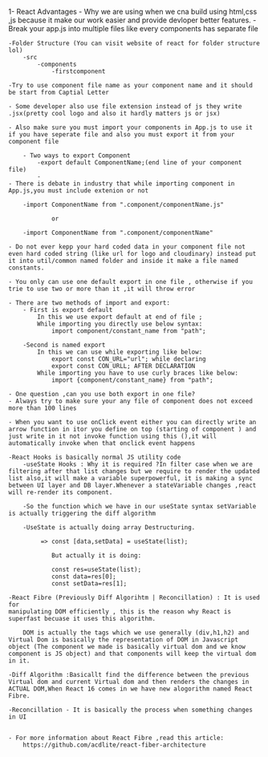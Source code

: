 1- React Advantages
    - Why we are using when we cna build using html,css ,js because it make our work easier and provide devloper better features.
    - Break your app.js into multiple files like every components has separate file

    -Folder Structure (You can visit website of react for folder structure lol)
        -src
            -components
                -firstcomponent

    -Try to use component file name as your component name and it should be start from Captial Letter

    - Some developer also use file extension instead of js they write .jsx(pretty cool logo and also it hardly matters js or jsx)

    - Also make sure you must import your components in App.js to use it if you have seperate file and also you must export it from your component file

        - Two ways to export Component
            -export default ComponentName;(end line of your component file)
            -
    - There is debate in industry that while importing component in App.js,you must include extenion or not

        -import ComponentName from ".component/componentName.js"

                or

        -import ComponentName from ".component/componentName"

    - Do not ever kepp your hard coded data in your component file not even hard coded string (like url for logo and cloudinary) instead put it into util/common named folder and inside it make a file named constants.

    - You only can use one default export in one file , otherwise if you trie to use two or more than it ,it will throw error

    - There are two methods of import and export:
        - First is export default 
            In this we use export default at end of file ;
            While importing you directly use below syntax:
                import component/constant_name from "path";

        -Second is named export
            In this we can use while exporting like below:
                export const CON_URL="url"; while declaring
                export const CON_URLL; AFTER DECLARATION
            While importing you have to use curly braces like below:
                import {component/constant_name} from "path";

    - One question ,can you use both export in one file?
    - Always try to make sure your any file of component does not exceed more than 100 lines

    - When you want to use onClick event either you can directly write an arrow function in itor you define on top (starting of component ) and just write in it not invoke function using this (),it will automatically invoke when that onclick event happens

    -React Hooks is basically normal JS utility code 
        -useState Hooks : Why it is required ?In filter case when we are filtering after that list changes but we require to render the updated list also,it will make a variable superpowerful, it is making a sync between UI layer and DB layer.Whenever a stateVariable changes ,react will re-render its component.

        -So the function which we have in our useState syntax setVariable is actually triggering the diff algorithm

        -UseState is actually doing array Destructuring.

             => const [data,setData] = useState(list);

                But actually it is doing:

                const res=useState(list);
                const data=res[0];
                const setData=res[1];

    -React Fibre (Previously Diff Algorihtm | Reconcillation) : It is used for 
    manipulating DOM efficiently , this is the reason why React is superfast becuase it uses this algorithm.

        DOM is actually the tags which we use generally (div,h1,h2) and Virtual Dom is basically the representation of DOM in Javascript object (The component we made is basically virtual dom and we know component is JS object) and that components will keep the virtual dom in it.

    -Diff Algorithm :Basicallt find the difference between the previous Virtual dom and current Virtual dom and then renders the changes in ACTUAL DOM,When React 16 comes in we have new alogorithm named React Fibre.

    -Reconcillation - It is basically the process when something changes in UI


    - For more information about React Fibre ,read this article:
        https://github.com/acdlite/react-fiber-architecture

    

    
    

    
